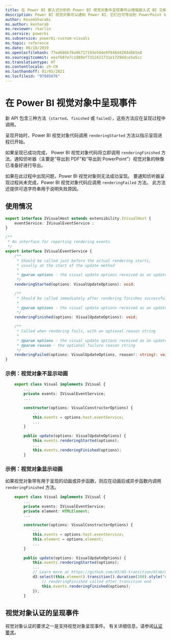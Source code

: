 ```yaml
---
title: 在 Power BI 嵌入式分析的 Power BI 视觉对象中呈现事件以增强嵌入式 BI 见解
description: Power BI 视觉对象可以通知 Power BI，它们已可导出到 PowerPoint 或 PDF。 使用 Power BI 嵌入式分析改进嵌入式 BI 见解。
author: KesemSharabi
ms.author: kesharab
ms.reviewer: rkarlin
ms.service: powerbi
ms.subservice: powerbi-custom-visuals
ms.topic: reference
ms.date: 06/18/2019
ms.openlocfilehash: 77ed686b78a96717193e594e9f846d4204d8b5e8
ms.sourcegitcommit: eeaf607e7c1d89ef7312421731e1729ddce5a5cc
ms.translationtype: HT
ms.contentlocale: zh-CN
ms.lasthandoff: 01/05/2021
ms.locfileid: "97885076"
---
```

# <a name="render-events-in-power-bi-visuals"></a>在 Power BI 视觉对象中呈现事件

新 API 包含三种方法（`started`、`finished` 或 `failed`），这些方法应在呈现过程中调用。

呈现开始时，Power BI 视觉对象代码调用 `renderingStarted` 方法以指示呈现进程已开始。

如果呈现已成功完成， Power BI 视觉对象代码将立即调用 `renderingFinished` 方法，通知侦听器（主要是“导出到 PDF”和“导出到 PowerPoint”）视觉对象的映像已准备好进行导出。

如果在此过程中出现问题，Power BI 视觉对象则无法成功呈现。 要通知侦听器呈现过程尚未完成，Power BI 视觉对象代码应调用 `renderingFailed` 方法。 此方法还提供可选字符串用于说明失败原因。

## <a name="usage"></a>使用情况

```typescript
export interface IVisualHost extends extensibility.IVisualHost {
    eventService: IVisualEventService ;
}

/**
 * An interface for reporting rendering events
 */
export interface IVisualEventService {
    /**
     * Should be called just before the actual rendering starts, 
     * usually at the start of the update method
     *
     * @param options - the visual update options received as an update parameter
     */
    renderingStarted(options: VisualUpdateOptions): void;

    /**
     * Should be called immediately after rendering finishes successfully
     * 
     * @param options - the visual update options received as an update parameter
     */
    renderingFinished(options: VisualUpdateOptions): void;

    /**
     * Called when rendering fails, with an optional reason string
     * 
     * @param options - the visual update options received as an update parameter
     * @param reason - the optional failure reason string
     */
    renderingFailed(options: VisualUpdateOptions, reason?: string): void;
}
```

### <a name="sample-the-visual-displays-no-animations"></a>示例：视觉对象不显示动画

```typescript
    export class Visual implements IVisual {
        ...
        private events: IVisualEventService;
        ...

        constructor(options: VisualConstructorOptions) {
            ...
            this.events = options.host.eventService;
            ...
        }

        public update(options: VisualUpdateOptions) {
            this.events.renderingStarted(options);
            ...
            this.events.renderingFinished(options);
        }
```

### <a name="sample-the-visual-displays-animations"></a>示例：视觉对象显示动画

如果视觉对象带有用于呈现的动画或异步函数，则应在动画后或异步函数内调用 `renderingFinished` 方法。

```typescript
    export class Visual implements IVisual {
        ...
        private events: IVisualEventService;
        private element: HTMLElement;
        ...

        constructor(options: VisualConstructorOptions) {
            ...
            this.events = options.host.eventService;
            this.element = options.element;
            ...
        }

        public update(options: VisualUpdateOptions) {
            this.events.renderingStarted(options);
            ...
            // Learn more at https://github.com/d3/d3-transition/blob/master/README.md#transition_end
            d3.select(this.element).transition().duration(100).style("opacity","0").end().then(() => {
                // renderingFinished called after transition end
                this.events.renderingFinished(options);
            });
        }
```

## <a name="rendering-events-for-visual-certification"></a>视觉对象认证的呈现事件

视觉对象认证的要求之一是支持视觉对象呈现事件。 有关详细信息，请参阅[认证要求](power-bi-custom-visuals-certified.md#certification-requirements)。